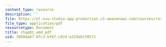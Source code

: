 ```yaml
---
content_type: resource
description: ''
file: https://ol-ocw-studio-app-production.s3.amazonaws.com/courses/res-6-003-electromechanical-dynamics-spring-2009/30694a678fc3bf6fc974e329ab1f0571_chap01_emd.pdf
file_type: application/pdf
resourcetype: Document
title: chap01_emd.pdf
uid: 30694a67-8fc3-bf6f-c974-e329ab1f0571
---
```

